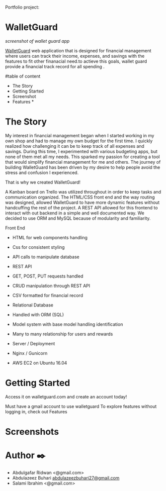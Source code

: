 Portfolio project:

#  WalletGuard
*screenshot of wallet guard app*

[WalletGuard](https://github.com/Ibsalam/Wallet_Guard)  web application that is designed for financial management where users can track their income, expenses, and savings with the features to fit other finanacial need.to actieve this goals, wallet guard provide a financial track record for all spending .

#table of content

* The Story
* Getting Started
* Screenshot
* Features
   *

# The Story

My interest in financial management began when I started working in my own shop and had to manage my own budget for the first time. I quickly realized how challenging it can be to keep track of all expenses and savings. During this time, I experimented with various budgeting apps, but none of them met all my needs. This sparked my passion for creating a tool that would simplify financial management for me and others. The journey of building WalletGuard has been driven by my desire to help people avoid the stress and confusion I experienced.

That is why we created WalletGuard!

A Kanban board on Trello was utilized throughout in order to keep tasks and communication organized. The HTML/CSS front end and the way routing was designed, allowed WalletGuard to have more dynamic features without handcuffing the rest of the project. A REST API allowed for this frontend to interact with out backend in a simple and well documented way. We decided to use ORM and MySQL because of modularity and familiarity.

Front End

* HTML for web components handling 
* Css for consistent styling
* API calls to manipulate database
* REST API

* GET, POST, PUT requests handled
* CRUD manipulation through REST API
* CSV formatted for financial record 
* Relational Database

* Handled with ORM (SQL)
* Model system with base model handling identification
* Many to many relationship for users and rewards
* Server / Deployment

* Nginx / Gunicorn
* AWS EC2 on Ubuntu 16.04

# Getting Started

Access it on walletguard.com and create an account today!

Must have a gmail account to use walletguard
To explore features without logging in, check out Features

# Screenshots


# Author ✒️

* Abdulgafar Ridwan <@gmail.com>
* Abdulazeez Buhari <abdulazeezbuhari27@gmail.com>
* Salami Ibrahim  <@gmail.com>
